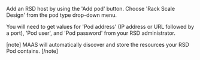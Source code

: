 Add an RSD host by using the 'Add pod' button. Choose 'Rack Scale Design' from the pod type drop-down menu.

<!-- vanilla
![add RSD pod](../images/2604a48b-nodes-comp-hw__2.4_pod-add-rsd.png)
 vanilla -->

<!-- ui
![add RSD pod](../images/2604a48b-nodes-comp-hw__2.4_pod-add-rsd.png)
 ui -->

<!-- cli
### ADD SUITABLE CLI EXAMPLE OR PRINTOUT ###
 cli -->

You will need to get values for 'Pod address' (IP address or URL followed by a port), 'Pod user', and 'Pod password' from your RSD administrator.

[note]
MAAS will automatically discover and store the resources your RSD Pod contains.
[/note]

<!-- cli
<h2 id="heading--cli">CLI</h2>

``` bash
maas $PROFILE pods create type=rsd power_address=10.3.0.1:8443 \
    power_user=admin power_pass=admin
```
 cli -->

<!-- vanilla
<h2 id="heading--cli">CLI</h2>

``` bash
maas $PROFILE pods create type=rsd power_address=10.3.0.1:8443 \
    power_user=admin power_pass=admin
```
 vanilla -->

